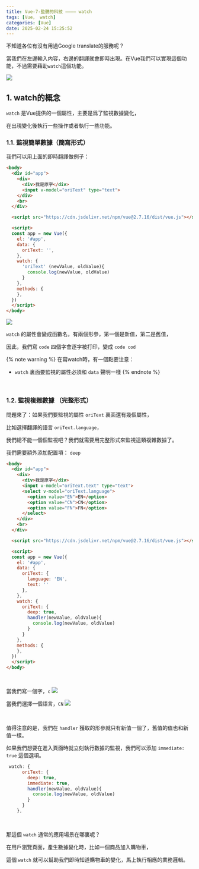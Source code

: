 ```yaml
---
title: Vue-7-監聽的科技 ———— watch
tags: [Vue， watch]
categories: [Vue]
date: 2025-02-24 15:25:52
---
```


不知道各位有沒有用過Google translate的服務呢？

當我們在左邊輸入内容，右邊的翻譯就會即時出現。在Vue我們可以實現這個功能，不過需要藉助`watch`這個功能。

![](/img/Vue/Vue-7-1.png)

## 1. watch的概念
`watch` 是Vue提供的一個屬性，主要是爲了監視數據變化，

在出現變化後執行一些操作或者執行一些功能。

### 1.1. 監視簡單數據（簡寫形式）
我們可以用上面的即時翻譯做例子：

```html
<body>  
  <div id="app">
    <div>
      <div>我是原字</div>
      <input v-model="oriText" type="text">
    </div>
    <br>
  </div>

  <script src="https://cdn.jsdelivr.net/npm/vue@2.7.16/dist/vue.js"></script>

  <script>
  const app = new Vue({
    el: '#app',
    data: {
      oriText: '',
    },
    watch: {
      'oriText' (newValue, oldValue){
        console.log(newValue, oldValue)
      }
    },
    methods: {
    },
  })
  </script>
</body>
```

![](/img/Vue/Vue-7-2.png)

`watch` 的屬性會變成函數名，有兩個形參，第一個是新值，第二是舊值，

因此，我們寫 `code` 四個字會逐字被打印，變成 `code cod`
<br>

{% note warning %}
在寫watch時，有一個點要注意：

- `watch` 裏面要監視的屬性必須和 `data` 聲明一樣
{% endnote %}
<br>

### 1.2. 監視複雜數據 （完整形式）
問題來了：如果我們要監視的屬性 `oriText` 裏面還有幾個屬性，

比如選擇翻譯的語言 `oriText.language`，

我們總不能一個個監視吧？我們就需要用完整形式來監視這類複雜數據了。
<br>

我們需要額外添加配置項： `deep`

```html
<body>  
  <div id="app">
    <div>
      <div>我是原字</div>
      <input v-model="oriText.text" type="text">
      <select v-model="oriText.language">
        <option value="EN">EN</option>
        <option value="CN">CN</option>
        <option value="FN">FN</option>
      </select>
    </div>
    <br>
  </div>

  <script src="https://cdn.jsdelivr.net/npm/vue@2.7.16/dist/vue.js"></script>

  <script>
  const app = new Vue({
    el: '#app',
    data: {
      oriText: {
        language: 'EN',
        text: ''
      },
    },
    watch: {
      oriText: {
        deep: true,
        handler(newValue, oldValue){
          console.log(newValue, oldValue)
        }
      }
    },
    methods: {
    },
  })
  </script>
</body>
```
<br>

當我們寫一個字，`c`
![](/img/Vue/Vue-7-3.png)
<br>


當我們選擇一個語言，`CN`
![](/img/Vue/Vue-7-4.png)

<br>

值得注意的是，我們在 `handler` 獲取的形參就只有新值一個了，舊值的值也和新值一樣。
<br>

如果我們想要在進入頁面時就立刻執行數據的監視，我們可以添加 `immediate: true` 這個選項。

```js
 watch: {
      oriText: {
        deep: true,
        immediate: true,
        handler(newValue, oldValue){
          console.log(newValue, oldValue)
        }
      }
    },
```
<br>

那這個 `watch` 通常的應用場景在哪裏呢？

在用戶瀏覽頁面，產生數據變化時，比如一個商品加入購物車，

這個 `watch` 就可以幫助我們即時知道購物車的變化，馬上執行相應的業務邏輯。
<br>